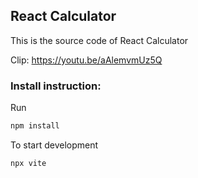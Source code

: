 ## React Calculator

This is the source code of React Calculator

Clip: https://youtu.be/aAlemvmUz5Q

### Install instruction:

Run
```sh
npm install
```

To start development

```sh
npx vite
```


